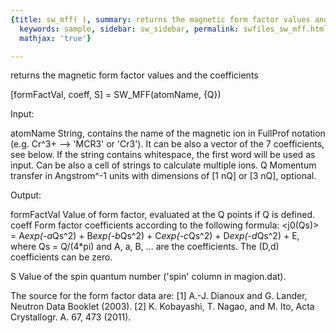 ```yaml
---
{title: sw_mff( ), summary: returns the magnetic form factor values and the coefficients,
  keywords: sample, sidebar: sw_sidebar, permalink: swfiles_sw_mff.html, folder: swfiles,
  mathjax: 'true'}

---
```

returns the magnetic form factor values and the coefficients
 
[formFactVal, coeff, S] = SW_MFF(atomName, {Q})
 
Input:
 
atomName      String, contains the name of the magnetic ion in FullProf
              notation (e.g. Cr^3+ --> 'MCR3' or 'Cr3'). It can be also a
              vector of the 7 coefficients, see below. If the string
              contains whitespace, the first word will be used as input.
              Can be also a cell of strings to calculate multiple ions.
Q             Momentum transfer in Angstrom^-1 units with dimensions of
              [1 nQ] or [3 nQ], optional.
 
Output:
 
formFactVal   Value of form factor, evaluated at the Q points if Q is
              defined.
coeff         Form factor coefficients according to the following
              formula:
              <j0(Qs)> = A*exp(-a*Qs^2) + B*exp(-b*Qs^2) + C*exp(-c*Qs^2) + D*exp(-d*Qs^2) + E,
              where Qs = Q/(4*pi) and A, a, B, ... are the coefficients.
              The (D,d) coefficients can be zero.
 
S             Value of the spin quantum number ('spin' column in magion.dat).
 
The source for the form factor data are:
[1] A.-J. Dianoux and G. Lander, Neutron Data Booklet (2003).
[2] K. Kobayashi, T. Nagao, and M. Ito, Acta Crystallogr. A. 67, 473 (2011).
 
